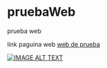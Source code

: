 # pruebaWeb
prueba web


link paguina web [web de prueba](http://ibarbech.github.io/pruebaWeb/)


[![IMAGE ALT TEXT](http://img.youtube.com/vi/zU3X3yfSZAQ/0.jpg)](https://www.youtube.com/embed/zU3X3yfSZAQ "Video Title")
